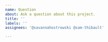 ```yaml
---
name: Question
about: Ask a question about this project.
title: ''
labels: ''
assignees: '@savannahostrowski @sam-thibault'

---
```


<!--
Please search existing issues to avoid creating duplicates.
-->